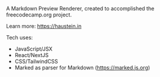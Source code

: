 A Markdown Preview Renderer, created to accomplished the freecodecamp.org project.

Learn more: https://haustein.in

Tech uses:

* JavaScript/JSX 
* React/NextJS 
* CSS/TailwindCSS
* Marked as parser for Markdown (https://marked.js.org)